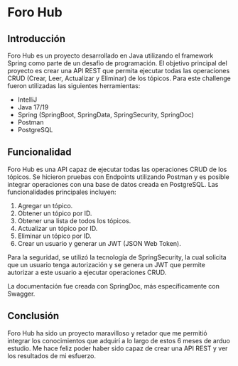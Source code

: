 # Foro Hub

## Introducción

Foro Hub es un proyecto desarrollado en Java utilizando el framework Spring como parte de un desafío de programación. El objetivo principal del proyecto es crear una API REST que permita ejecutar todas las operaciones CRUD (Crear, Leer, Actualizar y Eliminar) de los tópicos. Para este challenge fueron utilizadas las siguientes herramientas:

- IntelliJ
- Java 17/19
- Spring (SpringBoot, SpringData, SpringSecurity, SpringDoc)
- Postman
- PostgreSQL

## Funcionalidad

Foro Hub es una API capaz de ejecutar todas las operaciones CRUD de los tópicos. Se hicieron pruebas con Endpoints utilizando Postman y es posible integrar operaciones con una base de datos creada en PostgreSQL. Las funcionalidades principales incluyen:

1. Agregar un tópico.
2. Obtener un tópico por ID.
3. Obtener una lista de todos los tópicos.
4. Actualizar un tópico por ID.
5. Eliminar un tópico por ID.
6. Crear un usuario y generar un JWT (JSON Web Token).

Para la seguridad, se utilizó la tecnología de SpringSecurity, la cual solicita que un usuario tenga autorización y se genera un JWT que permite autorizar a este usuario a ejecutar operaciones CRUD.

La documentación fue creada con SpringDoc, más específicamente con Swagger.

## Conclusión

Foro Hub ha sido un proyecto maravilloso y retador que me permitió integrar los conocimientos que adquirí a lo largo de estos 6 meses de arduo estudio. Me hace feliz poder haber sido capaz de crear una API REST y ver los resultados de mi esfuerzo.

